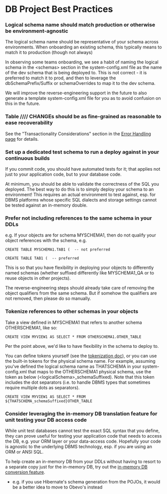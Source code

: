 <!--

    Copyright 2017 Goldman Sachs.
    Licensed under the Apache License, Version 2.0 (the "License");
    you may not use this file except in compliance with the License.
    You may obtain a copy of the License at

    http://www.apache.org/licenses/LICENSE-2.0

    Unless required by applicable law or agreed to in writing,
    software distributed under the License is distributed on an
    "AS IS" BASIS, WITHOUT WARRANTIES OR CONDITIONS OF ANY
    KIND, either express or implied.  See the License for the
    specific language governing permissions and limitations
    under the License.

-->

# DB Project Best Practices

<!-- MACRO{toc|fromDepth=0|toDepth=1} -->

### Logical schema name should match production or otherwise be environment-agnostic

The logical schema name should be representative of your schema across
environments. When onboarding an existing schema, this typically means
to match it to production (though not always)

In observing some teams onboarding, we see a habit of naming the logical
schema in the \<schemas\> section in the system-config.xml file as the
name of the dev schema that is being deployed to. This is not correct -
it is preferred to match it to prod, and then to leverage the
dbSchemaPrefix/Suffix or schemaOverrides to map it to the dev schema.

We will improve the reverse-engineering support in the future to also
generate a template system-config.xml file for you as to avoid confusion
on this in the future.


### Table //// CHANGEs should be as fine-grained as reasonable to ease recoverability

See the "Transactionality Considerations" section in the [Error Handling page](error-handling.html) for details.


### Set up a dedicated test schema to run a deploy against in your continuous builds

If you commit code, you should have automated tests for it; that applies
not just to your application code, but to your database code.

At minimum, you should be able to validate the correctness of the SQL
you deployed. The best way to do this is to simply deploy your schema to
an environment! This requires an actual environment to test against,
esp. for DBMS platforms whose specific SQL dialects and storage settings
cannot be tested against an in-memory double.


### Prefer not including references to the same schema in your DDLs

e.g. If your objects are for schema MYSCHEMA1, then do not qualify your object references with the schema, e.g.

```
CREATE TABLE MYSCHEMA1.TAB1 (  -- not preferred

CREATE TABLE TAB1 (  -- preferred
```

This is so that you have flexibility in deploying your objects to differently named schemas (whether suffixed
differently like MYSCHEMA1_QA or to reuse objects in other projects).

The reverse-engineering steps should already take care of removing the object qualifiers from the same schema. But if
somehow the qualifiers are not removed, then please do so manually.


### Tokenize references to other schemas in your objects

Take a view defined in MYSCHEMA1 that refers to another schema OTHERSCHEMA1, like so:

```
CREATE VIEW MYVIEW1 AS SELECT * FROM OTHERSCHEMA1.OTHER_TABLE
```

Per the point above, we'd like to have flexibility in the schema to deploy to.

You can define tokens yourself (see the [tokenization doc](environment-management.html)), or you can use the built-in
tokens for the physical schema name. For example, assuming you've defined the logical schema name as THATSCHEMA in your
system-config.xml that maps to the OTHERSCHEMA1 physical schema, use the token as below
(\<logicalSchema\>_schemaSuffixed). Note that this token includes the dot separators (i.e. to handle DBMS types that
sometimes require multiple dots as separators).

```
CREATE VIEW MYVIEW1 AS SELECT * FROM ${THATSCHEMA_schemaSuffixed}OTHER_TABLE
```


### Consider leveraging the in-memory DB translation feature for unit testing your DB access code

While unit test databases cannot test the exact SQL syntax that you define, they can prove useful for testing your
application code that needs to access the DB, e.g. your ORM layer or your data-access code. Hopefully your code is
agnostic to the underlying DBMS technology, esp. if you are using an ORM or ANSI SQL.

To help create an in-memory DB from your DDLs without having to resort to a separate copy just for the in-memory DB,
try out the [in-memory DB conversion feature](in-memory-db-testing.html).

* e.g. if you use Hibernate's schema generation from the POJOs, it would be a better idea to move to Obevo's instead
